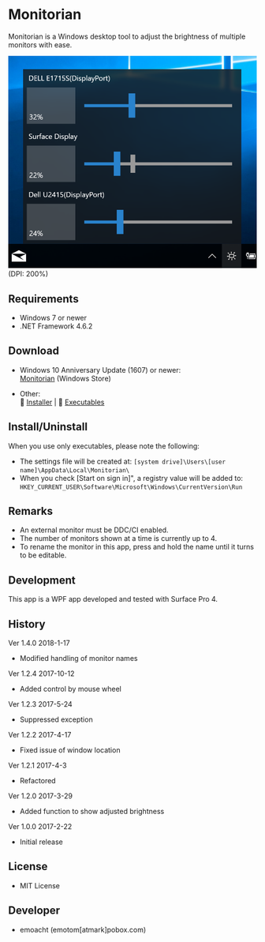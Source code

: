 ﻿# Monitorian

Monitorian is a Windows desktop tool to adjust the brightness of multiple monitors with ease.

![Screenshot](Images/Screenshot2.png)<br>
(DPI: 200%)

## Requirements

 * Windows 7 or newer
 * .NET Framework 4.6.2

## Download

 * Windows 10 Anniversary Update (1607) or newer:<br>
[Monitorian](https://www.microsoft.com/store/apps/9nw33j738bl0) (Windows Store)

 * Other:<br>
:floppy_disk: [Installer](https://github.com/emoacht/Monitorian/releases/download/1.4.0-Installer/MonitorianInstaller140.zip) | :floppy_disk: [Executables](https://github.com/emoacht/Monitorian/releases/download/1.4.0-Executables/Monitarian140.zip)

## Install/Uninstall

When you use only executables, please note the following:

 - The settings file will be created at: `[system drive]\Users\[user name]\AppData\Local\Monitorian\`
 - When you check [Start on sign in]", a registry value will be added to: `HKEY_CURRENT_USER\Software\Microsoft\Windows\CurrentVersion\Run`

## Remarks

 - An external monitor must be DDC/CI enabled.
 - The number of monitors shown at a time is currently up to 4.
 - To rename the monitor in this app, press and hold the name until it turns to be editable.

## Development

This app is a WPF app developed and tested with Surface Pro 4.

## History

Ver 1.4.0 2018-1-17

 - Modified handling of monitor names

Ver 1.2.4 2017-10-12

 - Added control by mouse wheel

Ver 1.2.3 2017-5-24

 - Suppressed exception

Ver 1.2.2 2017-4-17

 - Fixed issue of window location

Ver 1.2.1 2017-4-3

 - Refactored

Ver 1.2.0 2017-3-29

 - Added function to show adjusted brightness

Ver 1.0.0 2017-2-22

 - Initial release

## License

 - MIT License

## Developer

 - emoacht (emotom[atmark]pobox.com)
